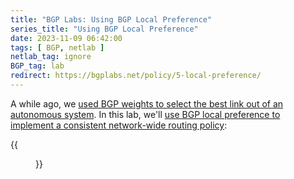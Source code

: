 ```yaml
---
title: "BGP Labs: Using BGP Local Preference"
series_title: "Using BGP Local Preference"
date: 2023-11-09 06:42:00
tags: [ BGP, netlab ]
netlab_tag: ignore
BGP_tag: lab
redirect: https://bgplabs.net/policy/5-local-preference/
---
```

A while ago, we [used BGP weights to select the best link out of an autonomous system](https://bgplabs.net/policy/1-weights/). In this lab, we'll [use BGP local preference to implement a consistent network-wide routing policy](https://bgplabs.net/policy/5-local-preference/):

{{<figure src="https://bgplabs.net/policy/topology-locpref.png">}}
